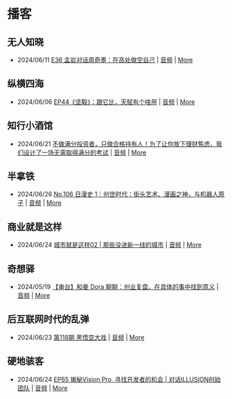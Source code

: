 # 播客

## 无人知晓
- 2024/06/11 [E36 孟岩对话周奇墨：在高处做空自己](https://www.xiaoyuzhoufm.com/episode/6667f31dc26e396a36eefe25) | [音频](https://dts-api.xiaoyuzhoufm.com/track/611719d3cb0b82e1df0ad29e/6667f31dc26e396a36eefe25/media.xyzcdn.net/ljJYPINg_uUnMMt8WMuIsiU41BZt.m4a) | [More](channels/%E6%97%A0%E4%BA%BA%E7%9F%A5%E6%99%93.md)

## 纵横四海
- 2024/06/06 [EP44《坚毅》：跟它比，天赋有个啥用](https://www.ximalaya.com/sound/733272262) | [音频](https://audio.xmcdn.com/storages/9e8c-audiofreehighqps/08/B9/GKwRIasKNvxtB1NmBALd5E1L.m4a) | [More](channels/%E7%BA%B5%E6%A8%AA%E5%9B%9B%E6%B5%B7.md)

## 知行小酒馆
- 2024/06/21 [不做满分投资者，只做合格持有人！为了让你放下理财焦虑，我们设计了一场无需取得满分的考试](https://www.xiaoyuzhoufm.com/episode/66751d3dc26e396a3658f92f) | [音频](https://dts-api.xiaoyuzhoufm.com/track/6013f9f58e2f7ee375cf4216/66751d3dc26e396a3658f92f/media.xyzcdn.net/lu76t2RZoLiGm1DNVeySenuJniPn.m4a) | [More](channels/%E7%9F%A5%E8%A1%8C%E5%B0%8F%E9%85%92%E9%A6%86.md)

## 半拿铁
- 2024/06/26 [No.106 日漫史 1｜创世时代：街头艺术、漫画之神，与机器人原子](https://www.ximalaya.com/sound/737413538) | [音频](https://dl.wavpub.com/item/227_31599685_2812.m4a) | [More](channels/%E5%8D%8A%E6%8B%BF%E9%93%81.md)

## 商业就是这样
- 2024/06/24 [城市就是这样02 | 那些没进新一线的城市](https://www.ximalaya.com/sound/736970783) | [音频](https://audio.xmcdn.com/storages/4ee8-audiofreehighqps/4D/31/GKwRIDoKTxt9AIUODgLmnV0z.m4a) | [More](channels/%E5%95%86%E4%B8%9A%E5%B0%B1%E6%98%AF%E8%BF%99%E6%A0%B7.md)

## 奇想驿
- 2024/05/19 [【串台】和姜 Dora 聊聊：创业复盘，在具体的事中找到意义](https://www.xiaoyuzhoufm.com/episode/664962d382b428eafd844366) | [音频](https://dts-api.xiaoyuzhoufm.com/track/6034daea97755b8fc9c66480/664962d382b428eafd844366/media.xyzcdn.net/llloyy2KoUURla1cgosxmkenwwHw.m4a) | [More](channels/%E5%A5%87%E6%83%B3%E9%A9%BF.md)

## 后互联网时代的乱弹
- 2024/06/23 [第118期 黑悟空大戏](https://hosting.wavpub.cn/pie/ep118/) | [音频](https://tk.wavpub.com/WPDL_gCEwKknvXKSSKaJAQWfPFdywzvZmtLFPetzcSeZHWsQEqMdpmYwAjGvQKf-ce.mp3) | [More](channels/%E5%90%8E%E4%BA%92%E8%81%94%E7%BD%91%E6%97%B6%E4%BB%A3%E7%9A%84%E4%B9%B1%E5%BC%B9.md)

## 硬地骇客
- 2024/06/24 [EP65 揭秘Vision Pro, 寻找开发者的机会 | 对话ILLUSION创始团队](https://www.xiaoyuzhoufm.com/episode/66796eaed3fc5dd627b5dc52) | [音频](https://dts-api.xiaoyuzhoufm.com/track/640ee2438be5d40013fe4a87/66796eaed3fc5dd627b5dc52/media.xyzcdn.net/lnqbTON1AyofLA0xixXTbXOd3xmc.m4a) | [More](channels/%E7%A1%AC%E5%9C%B0%E9%AA%87%E5%AE%A2.md)

